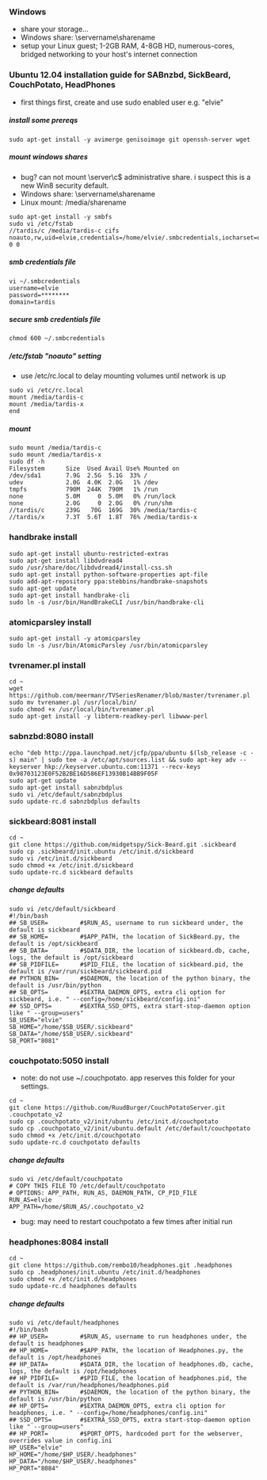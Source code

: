 ### Windows
* share your storage...
* Windows share: \\servername\sharename
* setup your Linux guest;  1-2GB RAM, 4-8GB HD, numerous-cores, bridged networking to your host's internet connection
 
### Ubuntu 12.04 installation guide for SABnzbd, SickBeard, CouchPotato, HeadPhones
* first things first, create and use sudo enabled user e.g. "elvie"

##### install some prereqs
```
sudo apt-get install -y avimerge genisoimage git openssh-server wget
```

##### mount windows shares
* bug?  can not mount \\server\c$ administrative share.  i suspect this is a new Win8 security default.
* Windows share: \\servername\sharename
* Linux mount:   /media/sharename

```
sudo apt-get install -y smbfs
sudo vi /etc/fstab
//tardis/c /media/tardis-c cifs noauto,rw,uid=elvie,credentials=/home/elvie/.smbcredentials,iocharset=utf8,file_mode=0770,dir_mode=0770,sec=ntlm 0 0
```

##### smb credentials file
```
vi ~/.smbcredentials
username=elvie
password=********
domain=tardis
```

##### secure smb credentials file
```
chmod 600 ~/.smbcredentials
```
##### /etc/fstab "noauto" setting
* use /etc/rc.local to delay mounting volumes until network is up

```
sudo vi /etc/rc.local
mount /media/tardis-c
mount /media/tardis-x
end
```

##### mount
```
sudo mount /media/tardis-c
sudo mount /media/tardis-x
sudo df -h
Filesystem      Size  Used Avail Use% Mounted on
/dev/sda1       7.9G  2.5G  5.1G  33% /
udev            2.0G  4.0K  2.0G   1% /dev
tmpfs           790M  244K  790M   1% /run
none            5.0M     0  5.0M   0% /run/lock
none            2.0G     0  2.0G   0% /run/shm
//tardis/c      239G   70G  169G  30% /media/tardis-c
//tardis/x      7.3T  5.6T  1.8T  76% /media/tardis-x
```

### handbrake install
```
sudo apt-get install ubuntu-restricted-extras
sudo apt-get install libdvdread4
sudo /usr/share/doc/libdvdread4/install-css.sh
sudo apt-get install python-software-properties apt-file
sudo add-apt-repository ppa:stebbins/handbrake-snapshots
sudo apt-get update
sudo apt-get install handbrake-cli
sudo ln -s /usr/bin/HandBrakeCLI /usr/bin/handbrake-cli
```

### atomicparsley install
```
sudo apt-get install -y atomicparsley
sudo ln -s /usr/bin/AtomicParsley /usr/bin/atomicparsley
```

### tvrenamer.pl install
```
cd ~
wget https://github.com/meermanr/TVSeriesRenamer/blob/master/tvrenamer.pl
sudo mv tvrenamer.pl /usr/local/bin/
sudo chmod +x /usr/local/bin/tvrenamer.pl
sudo apt-get install -y libterm-readkey-perl libwww-perl
```

### sabnzbd:8080 install
```
echo "deb http://ppa.launchpad.net/jcfp/ppa/ubuntu $(lsb_release -c -s) main" | sudo tee -a /etc/apt/sources.list && sudo apt-key adv --keyserver hkp://keyserver.ubuntu.com:11371 --recv-keys 0x98703123E0F52B2BE16D586EF13930B14BB9F05F
sudo apt-get update
sudo apt-get install sabnzbdplus
sudo vi /etc/default/sabnzbdplus
sudo update-rc.d sabnzbdplus defaults
```

### sickbeard:8081 install
```
cd ~
git clone https://github.com/midgetspy/Sick-Beard.git .sickbeard
sudo cp .sickbeard/init.ubuntu /etc/init.d/sickbeard
sudo vi /etc/init.d/sickbeard
sudo chmod +x /etc/init.d/sickbeard
sudo update-rc.d sickbeard defaults
```

##### change defaults
```
sudo vi /etc/default/sickbeard
#!/bin/bash
## SB_USER=         #$RUN_AS, username to run sickbeard under, the default is sickbeard
## SB_HOME=         #$APP_PATH, the location of SickBeard.py, the default is /opt/sickbeard
## SB_DATA=         #$DATA_DIR, the location of sickbeard.db, cache, logs, the default is /opt/sickbeard
## SB_PIDFILE=      #$PID_FILE, the location of sickbeard.pid, the default is /var/run/sickbeard/sickbeard.pid
## PYTHON_BIN=      #$DAEMON, the location of the python binary, the default is /usr/bin/python
## SB_OPTS=         #$EXTRA_DAEMON_OPTS, extra cli option for sickbeard, i.e. " --config=/home/sickbeard/config.ini"
## SSD_OPTS=        #$EXTRA_SSD_OPTS, extra start-stop-daemon option like " --group=users"
SB_USER="elvie"
SB_HOME="/home/$SB_USER/.sickbeard"
SB_DATA="/home/$SB_USER/.sickbeard"
SB_PORT="8081"
```

### couchpotato:5050 install
* note:  do not use ~/.couchpotato.  app reserves this folder for your settings.

```
cd ~
git clone https://github.com/RuudBurger/CouchPotatoServer.git .couchpotato_v2
sudo cp .couchpotato_v2/init/ubuntu /etc/init.d/couchpotato
sudo cp .couchpotato_v2/init/ubuntu.default /etc/default/couchpotato
sudo chmod +x /etc/init.d/couchpotato
sudo update-rc.d couchpotato defaults
```

##### change defaults
```
sudo vi /etc/default/couchpotato
# COPY THIS FILE TO /etc/default/couchpotato
# OPTIONS: APP_PATH, RUN_AS, DAEMON_PATH, CP_PID_FILE
RUN_AS=elvie
APP_PATH=/home/$RUN_AS/.couchpotato_v2
```
* bug:  may need to restart couchpotato a few times after initial run

### headphones:8084 install
```
cd ~
git clone https://github.com/rembo10/headphones.git .headphones
sudo cp .headphones/init.ubuntu /etc/init.d/headphones
sudo chmod +x /etc/init.d/headphones
sudo update-rc.d headphones defaults
```

##### change defaults
```
sudo vi /etc/default/headphones
#!/bin/bash
## HP_USER=         #$RUN_AS, username to run headphones under, the default is headphones
## HP_HOME=         #$APP_PATH, the location of Headphones.py, the default is /opt/headphones
## HP_DATA=         #$DATA_DIR, the location of headphones.db, cache, logs, the default is /opt/headphones
## HP_PIDFILE=      #$PID_FILE, the location of headphones.pid, the default is /var/run/headphones/headphones.pid
## PYTHON_BIN=      #$DAEMON, the location of the python binary, the default is /usr/bin/python
## HP_OPTS=         #$EXTRA_DAEMON_OPTS, extra cli option for headphones, i.e. " --config=/home/headphones/config.ini"
## SSD_OPTS=        #$EXTRA_SSD_OPTS, extra start-stop-daemon option like " --group=users"
## HP_PORT=         #$PORT_OPTS, hardcoded port for the webserver, overrides value in config.ini
HP_USER="elvie"
HP_HOME="/home/$HP_USER/.headphones"
HP_DATA="/home/$HP_USER/.headphones"
HP_PORT="8084"
```
